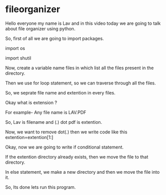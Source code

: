 # fileorganizer
Hello everyone my name is Lav and in this video today we are going to talk about file organizer using python.

So, first of all we are going to import packages.

import os

import shutil

Now, create a variable name files in which list all the files present in the directory. 

Then we use for loop statement, so we can traverse through all the files.

So, we seprate file name and extention in every files.

Okay what is extension ?

For example- Any file name is LAV.PDF 

So, Lav is filename and (.) dot pdf is extention.

Now, we want to remove dot(.) then we write code like this extention=extention[1:]

Okay, now we are going to write if conditional statement.

If the extention directory already exists, then we move the file to that directory.

In else statement, we make a new directory and then we move the file into it.

So, Its done lets run this program.

